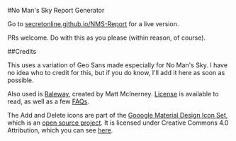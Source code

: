 #No Man's Sky Report Generator

Go to [secretonline.github.io/NMS-Report](https://secretonline.github.io/NMS-Report) for a live version.

PRs welcome. Do with this as you please (within reason, of course).

##Credits

This uses a variation of Geo Sans made especially for No Man's Sky. I have no idea who to credit for this, but if you do know, I'll add it here as soon as possible. 

Also used is [Raleway](https://www.theleagueofmoveabletype.com/raleway), created by Matt McInerney. [License](https://github.com/theleagueof/raleway/blob/master/Open%20Font%20License.markdown) is available to read, as well as a few [FAQs](https://github.com/theleagueof/raleway/blob/master/Open%20Font%20License%20FAQ.markdown).

The Add and Delete icons are part of the [Gooogle Material Design Icon Set](https://www.google.com/design/icons/), which is an [open source project](https://github.com/google/material-design-icons). It is licensed under Creative Commons 4.0 Attribution, which you can see [here](https://github.com/google/material-design-icons/blob/master/LICENSE).
